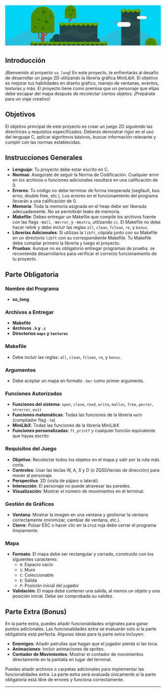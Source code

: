 
<h1 align="center">
    <img src="https://github.com/unisraporelmundo/unisraporelmundo/blob/main/unisraporelmundo/solonggif.gif"/>
</h1>

## Introducción

¡Bienvenido al proyecto `so_long`! En este proyecto, te enfrentarás al desafío de desarrollar un juego 2D utilizando la librería gráfica MiniLibX. El objetivo es mejorar tus habilidades en diseño gráfico, manejo de ventanas, eventos, texturas y más. El proyecto tiene como premisa que un personaje que elijas debe escapar del mapa después de recolectar ciertos objetos. ¡Prepárate para un viaje creativo!

## Objetivos

El objetivo principal de este proyecto es crear un juego 2D siguiendo las directrices y requisitos especificados. Deberás demostrar rigor en el uso del lenguaje C, aplicar algoritmos básicos, buscar información relevante y cumplir con las normas establecidas.

## Instrucciones Generales

- **Lenguaje**: Tu proyecto debe estar escrito en C.
- **Normas**: Asegúrate de seguir la Norma de Codificación. Cualquier error en los archivos o funciones adicionales resultará en una calificación de 0.
- **Errores**: Tu código no debe terminar de forma inesperada (segfault, bus error, double free, etc.). Los errores en el funcionamiento del programa llevarán a una calificación de 0.
- **Memoria**: Toda la memoria asignada en el heap debe ser liberada adecuadamente. No se permitirán leaks de memoria.
- **Makefile**: Debes entregar un Makefile que compile los archivos fuente con las flags `-Wall`, `-Werror`, y `-Wextra`, utilizando `cc`. El Makefile no debe hacer relink y debe incluir las reglas `all`, `clean`, `fclean`, `re`, y `bonus`.
- **Librerías Adicionales**: Si utilizas la `libft`, cópiala junto con su Makefile en un directorio `libft` con su correspondiente Makefile. Tu Makefile debe compilar primero la librería y luego el proyecto.
- **Pruebas**: Aunque no es obligatorio entregar programas de prueba, se recomienda desarrollarlos para verificar el correcto funcionamiento de tu proyecto.

## Parte Obligatoria

### Nombre del Programa

- **so_long**

### Archivos a Entregar

- **Makefile**
- **Archivos `.h` y `.c`**
- **Directorios `maps` y `textures`**

### Makefile

- Debe incluir las reglas: `all`, `clean`, `fclean`, `re`, y `bonus`.

### Argumentos

- Debe aceptar un mapa en formato `.ber` como primer argumento.

### Funciones Autorizadas

- **Funciones del sistema**: `open`, `close`, `read`, `write`, `malloc`, `free`, `perror`, `strerror`, `exit`
- **Funciones matemáticas**: Todas las funciones de la librería `math` (compilador flag `-lm`)
- **MiniLibX**: Todas las funciones de la librería MiniLibX
- **Funciones personalizadas**: `ft_printf` y cualquier función equivalente que hayas escrito

### Requisitos del Juego

- **Objetivo**: Recolectar todos los objetos en el mapa y salir por la ruta más corta.
- **Controles**: Usar las teclas W, A, S y D (o ZQSD/teclas de dirección) para mover al personaje.
- **Perspectiva**: 2D (vista de pájaro o lateral).
- **Interacción**: El personaje no puede atravesar las paredes.
- **Visualización**: Mostrar el número de movimientos en el terminal.

### Gestión de Gráficos

- **Ventana**: Mostrar la imagen en una ventana y gestionar la ventana correctamente (minimizar, cambiar de ventana, etc.).
- **Cierre**: Pulsar ESC o hacer clic en la cruz roja debe cerrar el programa limpiamente.

### Mapa

- **Formato**: El mapa debe ser rectangular y cerrado, construido con los siguientes caracteres:
  - `0`: Espacio vacío
  - `1`: Muro
  - `C`: Coleccionable
  - `E`: Salida
  - `P`: Posición inicial del jugador
- **Validación**: El mapa debe contener una salida, al menos un objeto y una posición inicial. Debe ser comprobada su validez.

## Parte Extra (Bonus)

En la parte extra, puedes añadir funcionalidades originales para ganar puntos adicionales. Las funcionalidades extra se evaluarán solo si la parte obligatoria está perfecta. Algunas ideas para la parte extra incluyen:

- **Enemigos**: Añadir patrullas que hagan que el jugador pierda si las toca.
- **Animaciones**: Incluir animaciones de sprites.
- **Contador de Movimientos**: Mostrar el contador de movimientos directamente en la pantalla en lugar del terminal.

Puedes añadir archivos o carpetas adicionales para implementar las funcionalidades extra. La parte extra será evaluada únicamente si la parte obligatoria está libre de errores y funciona correctamente.


---

